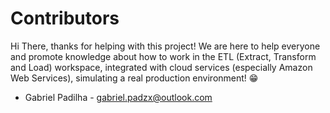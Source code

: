 # Contributors 

Hi There, thanks for helping with this project! We are here to help everyone and promote knowledge about how to work in the ETL (Extract, Transform and Load) workspace, integrated with cloud services (especially Amazon Web Services), simulating a real production environment! 😁


- Gabriel Padilha - gabriel.padzx@outlook.com 
